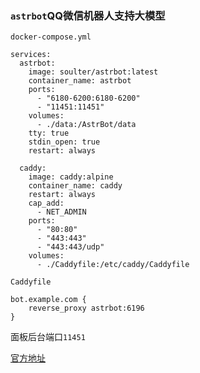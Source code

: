 ### `astrbot`QQ微信机器人支持大模型

`docker-compose.yml`
```
services:
  astrbot:
    image: soulter/astrbot:latest
    container_name: astrbot
    ports:
      - "6180-6200:6180-6200"
      - "11451:11451"
    volumes:
      - ./data:/AstrBot/data
    tty: true
    stdin_open: true
    restart: always

  caddy:
    image: caddy:alpine
    container_name: caddy
    restart: always
    cap_add:
      - NET_ADMIN
    ports:
      - "80:80"
      - "443:443"
      - "443:443/udp"
    volumes:
      - ./Caddyfile:/etc/caddy/Caddyfile
```

`Caddyfile`
```
bot.example.com {
    reverse_proxy astrbot:6196
}
```

面板后台端口`11451`

[官方地址](https://github.com/Soulter/AstrBot)
